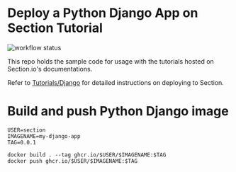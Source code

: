 # Deploy a Python Django App on Section Tutorial

![workflow status](https://github.com/section/go-tutorial/actions/workflows/workflows.yaml/badge.svg)

This repo holds the sample code for usage with the tutorials hosted on Section.io's documentations.

Refer to [Tutorials/Django](https://www.section.io/docs/tutorials/frameworks/django/) for detailed instructions on deploying to Section.

# Build and push Python Django image
```
USER=section
IMAGENAME=my-django-app
TAG=0.0.1

docker build . --tag ghcr.io/$USER/$IMAGENAME:$TAG
docker push ghcr.io/$USER/$IMAGENAME:$TAG
```
